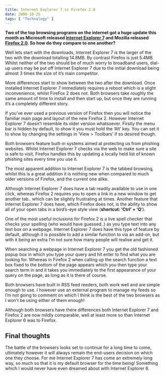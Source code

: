 ```yaml
---
title: Internet Explorer 7 vs Firefox 2.0
date: 2006-10-25
tags: [ "Technology" ]
---
```


**Two of the top browsing programs on the internet got a huge update this month as Microsoft released [Internet Explorer 7](http://www.microsoft.com/windows/ie/) and Mozilla released [Firefox 2.0](http://www.mozilla.com/en-US/firefox/). So how do they compare to one another?**

Well lets start with the downloads, Internet Explorer 7 is the larger of the two with the download totalling 14.8MB. By contrast Firefox is just 5.4MB. Whilst neither of the two should be of much worry to broadband users, dial-up users may be put off Internet Explorer 7 due to the initial download being almost 3 times the size of it’s main competitor.

More differences start to show between the two after the download. Once installed Internet Explorer 7 immediately requires a reboot which is a slight inconvenience, whilst FireFox 2 does not. Both browsers take roughly the same amount of time to install and then start up, but once they are running it’s a completely different story.

If you’ve ever used a previous version of Firefox then you will notice the familiar main page and layout of the new Firefox 2\. However Internet Explorer 7 doesn’t resemble its older version whatsoever. Firstly the menu bar is hidden by default, to show it you must hold the ‘Alt’ key. You can set it to show by changing the settings in ‘View > Toolbars’ if so desired though.

Both browsers feature built-in systems aimed at protecting us from phishing websites. Whilst Internet Explorer 7 checks via the web to make sure a site is safe to visit, Firefox handles this by updating a locally held list of known phishing sites every time you use it.

The most apparent addition to Internet Explorer 7 is the tabbed browsing, whilst this is a great addition it is nothing new when compared to much older versions of Firefox, and the current one alike.

Although Internet Explorer 7 does have a tab readily available to use in one click, whereas Firefox 2 requires you to open a link in a new window to get another tab.. which can be slightly frustrating at times. Another feature that Internet Explorer 7 does have, which Firefox does not, is the ability to show all of your open tabs in a bird’s-eye style view (**shortcut: ‘Ctrl’ + ‘Q’**).

One of the most useful inclusions for Firefox 2 is a live spell checker that checks your spelling (who would have guessed..) as you type text into any text box on a webpage. Internet Explorer 7 does have this type of feature by default, although it is possible to add a similar function to via an add-on, but with it being an extra I’m not sure how many people will realise and get it.

When searching a webpage in Internet Explorer 7 you get the old fashioned popup box in which you type your query and hit enter to find what you are looking for. Whereas in Firefox 2 when calling up the search function a text box fixed to the bottom of the page appears which you then type your search term in and it takes you immediately to the first appearance of your query on the page, as long as it is there of course.

Both browsers have built in RSS feed reeders, both work well and are simple enough to use. I however use an external program to manage my feeds so I’m not going to comment on which I think is the best of the two browsers as I won’t be using either of them enough!

Although both browsers have there differences both Internet Explorer 7 and Firefox 2 are now mildly comparable, well at least more so than Internet Explorer 6 was to Firefox.

## Final thoughts

The battle of the browsers looks set to continue for a long time to come, ultimately however it will always remain the end-users decision on which one they choose. For me Internet Explorer 7 has come an extremely long way, so much so that it is my default browser for the time being! Something which I would never have even dreamed about with Internet Explorer 6.
